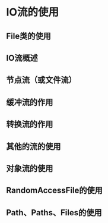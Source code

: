 # IO流的使用

##  File类的使用



## IO流概述

## 节点流（或文件流）

## 缓冲流的作用

## 转换流的作用

## 其他的流的使用

## 对象流的使用

## RandomAccessFile的使用

## Path、Paths、Files的使用